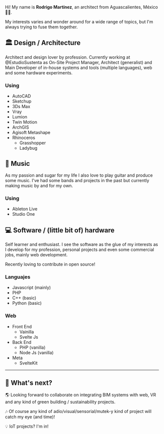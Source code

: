 Hi! My name is **Rodrigo Martínez**, an architect from Aguascalientes, México 🌮🎉.

My interests varies and wonder around for a wide range of topics, but I'm always trying to fuse them together.

## 🏛 Design / Architecture
Architect and design lover by profession. Currently working at @EstudioSustenta as On-Site Project Manager, Architect (generalist) and Main Developer of in-house systems and tools (multiple languages), web and some hardware experiments.

### Using
- AutoCAD
- Sketchup
- 3Ds Max
- Vray
- Lumion
- Twin Motion
- ArchGIS
- Agisoft Metashape
- Rhinoceros
    - Grasshopper
    - Ladybug


## 🎹 Music
As my passion and sugar for my life I also love to play guitar and produce some music. I've had some bands and projects in the past but currently making music by and for my own.

### Using
- Ableton Live
- Studio One

## 💻 Software / (little bit of) hardware
Self learner and enthusiast. I see the software as the glue of my interests as I develop for my profession, personal projects and even some commercial jobs, mainly web development.

Recently loving to contribute in open source!

### Languajes
- Javascript (mainly)
- PHP
- C++ (basic)
- Python (basic)

### Web
- Front End
    - Vainilla
    - Svelte Js
- Back End
    - PHP (vanilla)
    - Node Js (vanilla)
- Meta
    - SvelteKit

---

## 🚀 What's next?

🌎 Looking forward to collaborate on integrating BIM systems with web, VR and any kind of green building / sustainability projects.

🎶 Of course any kind of adio/visual/sensorial/mutek-y kind of project will catch my eye (and time)!

💡 IoT projects? I'm in!
